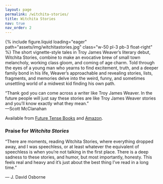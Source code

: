 ```yaml
---
layout: page
permalink: /witchita-stories/
title: Witchita Stories
nav: true
nav_order: 2
---
```


{% include figure.liquid loading="eager" path="assets/img/witchitastories.jpg" class="w-50 pl-3 pb-3 float-right" %}
The short vignette-style tales in Troy James Weaver’s literary debut, Witchita Stories, combine to make an evocative brew of small town melancholy, working class gloom, and coming of age charm. Told through the eyes of a young man who yearns to find excitement, truth, and a deeper family bond in his life, Weaver’s approachable and revealing stories, lists, fragments, and memories delve into the weird, funny, and sometimes unsettling world of a midwest kid finding his own path.

<p class="lead">“Thank god you can come across a writer like Troy James Weaver. In the future people will just say these stories are like Troy James Weaver stories and you’ll know exactly what they mean.”<br />—Scott McClanahan</p>

Available from [Future Tense Books](https://futuretensebooks.com/product/wichita-stories-by-troy-james-weaver/) and [Amazon](https://www.amazon.com/Witchita-Stories-Troy-James-Weaver/dp/1892061732).

<p class="text-center"><i class="fa-solid fa-circle"></i></p>

### Praise for _Witchita Stories_

“There are moments, reading Witchita Stories, where everything dropped away, and I was speechless, or at least whatever the equivalent of speechless is when you’re not talking in the first place. There is a deep sadness to these stories, and humor, but most importantly, honesty. This feels real and heavy and it’s just about the best thing I’ve read in a long time.”

— J. David Osborne
